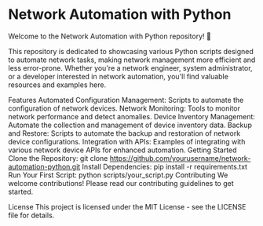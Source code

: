 # Network Automation with Python
Welcome to the Network Automation with Python repository! 🚀

This repository is dedicated to showcasing various Python scripts designed to automate network tasks, making network management more efficient and less error-prone. Whether you're a network engineer, system administrator, or a developer interested in network automation, you'll find valuable resources and examples here.

Features
Automated Configuration Management: Scripts to automate the configuration of network devices.
Network Monitoring: Tools to monitor network performance and detect anomalies.
Device Inventory Management: Automate the collection and management of device inventory data.
Backup and Restore: Scripts to automate the backup and restoration of network device configurations.
Integration with APIs: Examples of integrating with various network device APIs for enhanced automation.
Getting Started
Clone the Repository:
git clone https://github.com/yourusername/network-automation-python.git
Install Dependencies:
pip install -r requirements.txt
Run Your First Script:
python scripts/your_script.py
Contributing
We welcome contributions! Please read our contributing guidelines to get started.

License
This project is licensed under the MIT License - see the LICENSE file for details.
